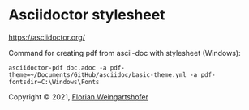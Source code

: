 # Asciidoctor stylesheet

https://asciidoctor.org/

Command for creating pdf from ascii-doc with stylesheet (Windows):

```asciidoctor-pdf doc.adoc -a pdf-theme=~/Documents/GitHub/asciidoc/basic-theme.yml -a pdf-fontsdir=C:\Windows\Fonts```

Copyright © 2021, [Florian Weingartshofer](https://github.com/flohero)
